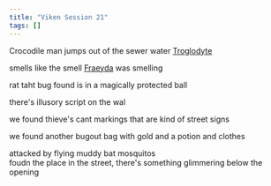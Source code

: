 ```yaml
---
title: "Viken Session 21"
tags: []
---
```


Crocodile man jumps out of the sewer water [Troglodyte](Troglodyte)

smells like the smell [Fraeyda](posts/PCs/Fraeyda.md) was smelling

rat taht bug found is in a magically protected ball

there's illusory script on the wal

we found thieve's cant markings that are kind of street signs

we found another bugout bag with gold and a potion and clothes

attacked by flying muddy bat mosquitos  
foudn the place in the street, there's something glimmering below the opening

####